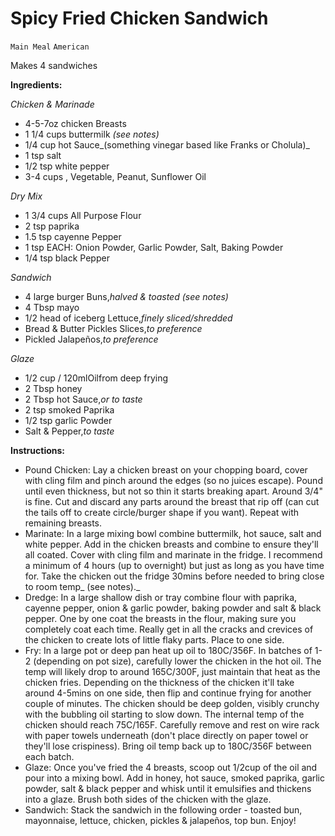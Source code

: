 # Spicy Fried Chicken Sandwich

`Main Meal` `American`

Makes 4 sandwiches

**Ingredients:**

_Chicken & Marinade_

- 4-5-7oz chicken Breasts
- 1 1/4 cups buttermilk _(see notes)_
- 1/4 cup hot Sauce_(something vinegar based like Franks or Cholula)_
- 1 tsp salt
- 1/2 tsp white pepper
- 3-4 cups , Vegetable, Peanut, Sunflower Oil

_Dry Mix_

- 1 3/4 cups All Purpose Flour
- 2 tsp paprika
- 1.5 tsp cayenne Pepper
- 1 tsp EACH: Onion Powder, Garlic Powder, Salt, Baking Powder
- 1/4 tsp black Pepper

_Sandwich_

- 4 large burger Buns,_halved & toasted (see notes)_
- 4 Tbsp mayo
- 1/2 head of iceberg Lettuce,_finely sliced/shredded_
- Bread & Butter Pickles Slices,_to preference_
- Pickled Jalapeños,_to preference_

_Glaze_

- 1/2 cup / 120mlOilfrom deep frying
- 2 Tbsp honey
- 2 Tbsp hot Sauce,_or to taste_
- 2 tsp smoked Paprika
- 1/2 tsp garlic Powder
- Salt & Pepper,_to taste_

**Instructions:**

- Pound Chicken: Lay a chicken breast on your chopping board, cover with cling film and pinch around the edges (so no juices escape). Pound until even thickness, but not so thin it starts breaking apart. Around 3/4" is fine. Cut and discard any parts around the breast that rip off (can cut the tails off to create circle/burger shape if you want). Repeat with remaining breasts.
- Marinate: In a large mixing bowl combine buttermilk, hot sauce, salt and white pepper. Add in the chicken breasts and combine to ensure they'll all coated. Cover with cling film and marinate in the fridge. I recommend a minimum of 4 hours (up to overnight) but just as long as you have time for. Take the chicken out the fridge 30mins before needed to bring close to room temp_ (see notes)._
- Dredge: In a large shallow dish or tray combine flour with paprika, cayenne pepper, onion & garlic powder, baking powder and salt & black pepper. One by one coat the breasts in the flour, making sure you completely coat each time. Really get in all the cracks and crevices of the chicken to create lots of little flaky parts. Place to one side.
- Fry: In a large pot or deep pan heat up oil to 180C/356F. In batches of 1-2 (depending on pot size), carefully lower the chicken in the hot oil. The temp will likely drop to around 165C/300F, just maintain that heat as the chicken fries. Depending on the thickness of the chicken it'll take around 4-5mins on one side, then flip and continue frying for another couple of minutes. The chicken should be deep golden, visibly crunchy with the bubbling oil starting to slow down. The internal temp of the chicken should reach 75C/165F. Carefully remove and rest on wire rack with paper towels underneath (don't place directly on paper towel or they'll lose crispiness). Bring oil temp back up to 180C/356F between each batch.
- Glaze: Once you've fried the 4 breasts, scoop out 1/2cup of the oil and pour into a mixing bowl. Add in honey, hot sauce, smoked paprika, garlic powder, salt & black pepper and whisk until it emulsifies and thickens into a glaze. Brush both sides of the chicken with the glaze.
- Sandwich: Stack the sandwich in the following order - toasted bun, mayonnaise, lettuce, chicken, pickles & jalapeños, top bun. Enjoy!
